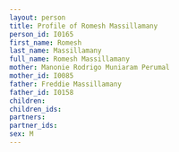```yaml
---
layout: person
title: Profile of Romesh Massillamany
person_id: I0165
first_name: Romesh
last_name: Massillamany
full_name: Romesh Massillamany
mother: Manonie Rodrigo Muniaram Perumal
mother_id: I0085
father: Freddie Massillamany
father_id: I0158
children:
children_ids:
partners:
partner_ids:
sex: M
---
```


